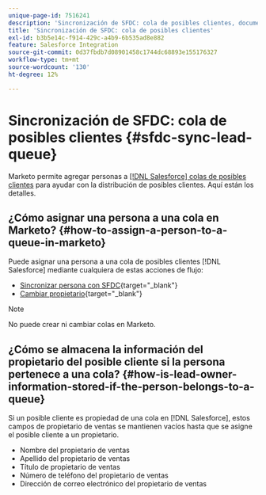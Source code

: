 ```yaml
---
unique-page-id: 7516241
description: 'Sincronización de SFDC: cola de posibles clientes, documentos de Marketo, documentación del producto'
title: 'Sincronización de SFDC: cola de posibles clientes'
exl-id: b3b5e14c-f914-429c-a4b9-6b535ad8e882
feature: Salesforce Integration
source-git-commit: 0d37fbdb7d08901458c1744dc68893e155176327
workflow-type: tm+mt
source-wordcount: '130'
ht-degree: 12%

---
```


# Sincronización de SFDC: cola de posibles clientes {#sfdc-sync-lead-queue}

Marketo permite agregar personas a [[!DNL Salesforce] colas de posibles clientes](https://help.salesforce.com/apex/HTViewHelpDoc?id=queues_overview.htm) para ayudar con la distribución de posibles clientes. Aquí están los detalles.

## ¿Cómo asignar una persona a una cola en Marketo? {#how-to-assign-a-person-to-a-queue-in-marketo}

Puede asignar una persona a una cola de posibles clientes [!DNL Salesforce] mediante cualquiera de estas acciones de flujo:

* [Sincronizar persona con SFDC](/help/marketo/product-docs/core-marketo-concepts/smart-campaigns/salesforce-flow-actions/sync-person-to-sfdc.md){target="_blank"}
* [Cambiar propietario](/help/marketo/product-docs/core-marketo-concepts/smart-campaigns/salesforce-flow-actions/change-owner.md){target="_blank"}

>[!NOTE]
>
>No puede crear ni cambiar colas en Marketo.

## ¿Cómo se almacena la información del propietario del posible cliente si la persona pertenece a una cola? {#how-is-lead-owner-information-stored-if-the-person-belongs-to-a-queue}

Si un posible cliente es propiedad de una cola en [!DNL Salesforce], estos campos de propietario de ventas se mantienen vacíos hasta que se asigne el posible cliente a un propietario.

* Nombre del propietario de ventas
* Apellido del propietario de ventas
* Título de propietario de ventas
* Número de teléfono del propietario de ventas
* Dirección de correo electrónico del propietario de ventas
